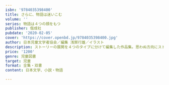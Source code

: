 ```yaml
---
isbn: '9784035398400'
title: さらに、物語は迷いこむ
volume: ''
series: 物語は４つの顔をもつ
publisher: 偕成社
pubdate: '2020-02-05'
cover: 'https://cover.openbd.jp/9784035398400.jpg'
author: 日本児童文学者協会／編集 浅賀行雄／イラスト
description: ストーリーの展開を４つのタイプに分けて編集した作品集。思わぬ方向にストーリーが進む予測不能の作品集。
price: '1200'
genre: 児童図書
target: 児童
format: 全集・双書
content: 日本文学、小説・物語

---
```

